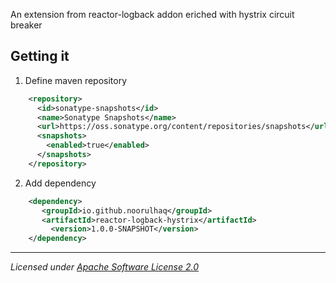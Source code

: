 
An extension from reactor-logback addon eriched with hystrix circuit breaker

## Getting it

1) Define maven repository
```xml
	<repository>
	  <id>sonatype-snapshots</id>
	  <name>Sonatype Snapshots</name>
	  <url>https://oss.sonatype.org/content/repositories/snapshots</url>
	  <snapshots>
	    <enabled>true</enabled>
	  </snapshots>
	</repository>
```

2) Add dependency
```xml
	<dependency>
	   <groupId>io.github.noorulhaq</groupId>
	   <artifactId>reactor-logback-hystrix</artifactId>
         <version>1.0.0-SNAPSHOT</version>
	</dependency>
```

-------------------------------------
_Licensed under [Apache Software License 2.0](www.apache.org/licenses/LICENSE-2.0)_
